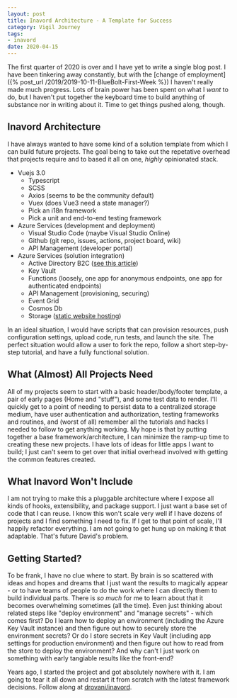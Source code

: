 ```yaml
---
layout: post
title: Inavord Architecture - A Template for Success
category: Vigil Journey
tags:
- inavord
date: 2020-04-15
---
```


The first quarter of 2020 is over and I have yet to write a single blog post. I have been tinkering away constantly, but with the [change of employment]({% post_url /2019/2019-10-11-BlueBolt-First-Week %}) I haven't really made much progress. Lots of brain power has been spent on what I _want_ to do, but I haven't put together the keyboard time to build anything of substance nor in writing about it. Time to get things pushed along, though.

## Inavord Architecture

I have always wanted to have some kind of a solution template from which I can build future projects. The goal being to take out the repetative overhead that projects require and to based it all on one, _highly_ opinionated stack.

- Vuejs 3.0
  - Typescript
  - SCSS
  - Axios (seems to be the community default)
  - Vuex (does Vue3 need a state manager?)
  - Pick an i18n framework
  - Pick a unit and end-to-end testing framework
- Azure Services (development and deployment)
  - Visual Studio Code (maybe Visual Studio Online)
  - Github (git repo, issues, actions, project board, wiki)
  - API Management (developer portal)
- Azure Services (solution integration)
  - Active Directory B2C ([see this article](https://docs.microsoft.com/en-us/azure/api-management/howto-protect-backend-frontend-azure-ad-b2c))
  - Key Vault
  - Functions (loosely, one app for anonymous endpoints, one app for authenticated endpoints)
  - API Management (provisioning, securing)
  - Event Grid
  - Cosmos Db
  - Storage ([static website hosting](https://docs.microsoft.com/en-us/azure/storage/blobs/storage-blob-static-website))

In an ideal situation, I would have scripts that can provision resources, push configuration settings, upload code, run tests, and launch the site. The perfect situation would allow a user to fork the repo, follow a short step-by-step tutorial, and have a fully functional solution.

## What (Almost) All Projects Need

All of my projects seem to start with a basic header/body/footer template, a pair of early pages (Home and "stuff"), and some test data to render. I'll quickly get to a point of needing to persist data to a centralized storage medium, have user authentication and authorization, testing frameworks and routines, and (worst of all) remember all the tutorials and hacks I needed to follow to get anything working. My hope is that by putting together a base framework/architecture, I can minimize the ramp-up time to creating these new projects. I have lots of ideas for little apps I want to build; I just can't seem to get over that initial overhead involved with getting the common features created.

## What Inavord Won't Include

I am not trying to make this a pluggable architecture where I expose all kinds of hooks, extensibility, and package support. I just want a base set of code that I can reuse. I know this won't scale very well if I have dozens of projects and I find something I need to fix. If I get to that point of scale, I'll happily refactor everything. I am not going to get hung up on making it that adaptable. That's future David's problem.

## Getting Started?

To be frank, I have no clue where to start. By brain is so scattered with ideas and hopes and dreams that I just want the results to magically appear - or to have teams of people to do the work where I can directly them to build individual parts. There is _so much_ for me to learn about that it becomes overwhelming sometimes (all the time). Even just thinking about related steps like "deploy environment" and "manage secrets" - which comes first? Do I learn how to deploy an environment (including the Azure Key Vault instance) and then figure out how to securely store the environment secrets? Or do I store secrets in Key Vault (including app settings for production environment) and then figure out how to read from the store to deploy the environment? And why can't I just work on something with early tangiable results like the front-end?

Years ago, I started the project and got absolutely nowhere with it. I am going to tear it all down and restart it from scratch with the latest framework decisions. Follow along at [drovani/inavord](https://github.com/drovani/inavord).